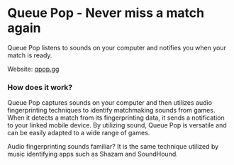 <h1>Queue Pop - Never miss a match again</h1>
<p>Queue Pop listens to sounds on your computer and notifies you when your match is ready.</p>

Website: [qpop.gg](https://qpop.gg)

<h3>How does it work?</h3>

<p>
Queue Pop captures sounds on your computer and then utilizes audio fingerprinting techniques to identify matchmaking sounds from games. When it detects a match from its fingerprinting data, it sends a notification to your linked mobile device. By utilizing sound, Queue Pop is versatile and can be easily adapted to a wide range of games.

Audio fingerprinting sounds familiar? It is the same technique utilized by music identifying apps such as Shazam and SoundHound.</p>



